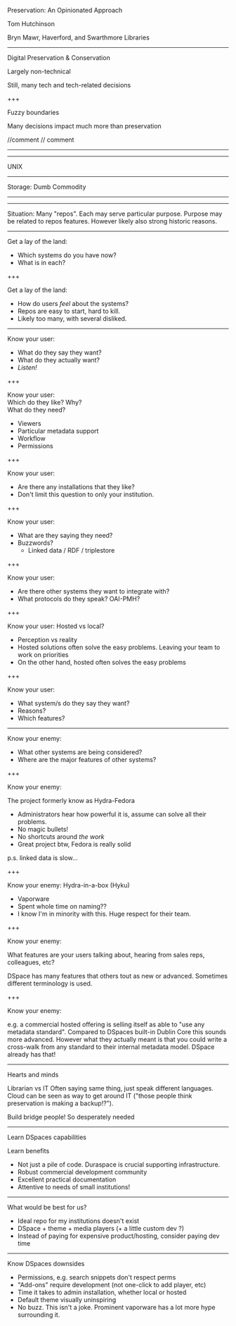Preservation: An Opinionated Approach

Tom Hutchinson

Bryn Mawr, Haverford, and Swarthmore Libraries

---

Digital Preservation & Conservation

Largely non-technical

Still, many tech and tech-related decisions

+++

Fuzzy boundaries

Many decisions impact much more than preservation

//comment
// comment
<!-- comment -->

---























---

UNIX

---

Storage: Dumb Commodity

---






















---

Situation:
Many "repos". Each may serve particular purpose. 
Purpose may be related to repos features. However likely also strong
historic reasons.

---

Get a lay of the land:

* Which systems do you have now?
* What is in each?

+++

Get a lay of the land:

* How do users *feel* about the systems?
* Repos are easy to start, hard to kill.
* Likely too many, with several disliked.

---

Know your user:

* What do they say they want?
* What do they actually want?
* *Listen!*

+++

Know your user:
<br>
Which do they like? Why?
<br>
What do they need?
* Viewers
* Particular metadata support
* Workflow
* Permissions

+++

Know your user:

* Are there any installations that they like?
* Don't limit this question to only your institution.

+++

Know your user:

* What are they saying they need?
* Buzzwords?
  * Linked data / RDF / triplestore

+++

Know your user:

* Are there other systems they want to integrate with?
* What protocols do they speak? OAI-PMH?

+++

Know your user: Hosted vs local?

* Perception vs reality
* Hosted solutions often solve the easy problems. Leaving your team to work on priorities
* On the other hand, hosted often solves the easy problems

+++

Know your user:

* What system/s do they say they want?
* Reasons?
* Which features?

---

Know your enemy:

* What other systems are being considered?
* Where are the major features of other systems?

+++

Know your enemy:

The project formerly know as Hydra-Fedora

* Administrators hear how powerful it is, assume can solve all their problems.
* No magic bullets!
* No shortcuts around *the work*
* Great project btw, Fedora is really solid

p.s. linked data is slow...

+++

Know your enemy:
Hydra-in-a-box (Hyku)

* Vaporware
* Spent whole time on naming??
* I know I'm in minority with this. Huge respect for their team.

+++

Know your enemy:

What features are your users talking about, hearing from sales reps, colleagues, etc?

DSpace has many features that others tout as new or advanced. Sometimes
different terminology is used.

+++

Know your enemy:

e.g. a commercial hosted offering is selling itself as able to
"use any metadata standard". Compared to DSpaces built-in Dublin Core
this sounds more advanced. However what they actually meant is that you
could write a cross-walk from any standard to their internal metadata model.
DSpace already has that!

---

Hearts and minds

Librarian vs IT
Often saying same thing, just speak different languages. Cloud can be seen as
way to get around IT ("those people think preservation is making a backup!?").

Build bridge people! So desperately needed

---

Learn DSpaces capabilities

Learn benefits
* Not just a pile of code. Duraspace is crucial supporting infrastructure.
* Robust commercial development community
* Excellent practical documentation
* Attentive to needs of small institutions!

---

What would be best for us?
* Ideal repo for my institutions doesn't exist
* DSpace + theme + media players (+ a little custom dev ?)
* Instead of paying for expensive product/hosting, consider paying dev time

---

Know DSpaces downsides
* Permissions, e.g. search snippets don't respect perms
* "Add-ons" require development (not one-click to add player, etc)
* Time it takes to admin installation, whether local or hosted
* Default theme visually uninspiring
* No buzz. This isn't a joke. Prominent vaporware has a lot more hype
surrounding it.
